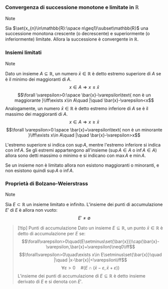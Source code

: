 ### Convergenza di successione monotone e limitate in $\mathbb{R}$
>[!note]
>Sia $\set{x_{n}\in\mathbb{R}:\space n\geq1}\subset\mathbb{R}$ una successione monotona crescente (o decrescente) e superiormente (o inferiormente) limitate. Allora la successione è convergente in $\mathbb{R}$.

### Insiemi limitati
>[!note]
>Dato un insieme $A\subseteq\mathbb{R}$, un numero $\bar{x}\in\mathbb{R}$ è detto estremo superiore di $A$ se è il minimo dei maggioranti di $A$.
>$$x\in A\Longrightarrow x\leq \bar x$$$$\forall \varepsilon>0:\space \bar{x}-\varepsilon\text{ non è un maggiorante }\iff\exists x\in A\quad |\quad \bar{x}-\varepsilon<x$$
>Analogamente, un numero $\bar{x}\in\mathbb{R}$ è detto estremo inferiore di $A$ se è il massimo dei maggioranti di $A$.
>$$x\in A\Longrightarrow x\geq \bar x$$$$\forall \varepsilon>0:\space \bar{x}+\varepsilon\text{ non è un minorante }\iff\exists x\in A\quad |\quad \bar{x}-\varepsilon>x$$
>
>L'estremo superiore si indica con $\sup A$, mentre l'estremo inferiore si indica con $\inf A$.
>Se gli estremi appartengono all'insieme ($\sup A\in A$ o $\inf A\in A$) allora sono detti massimo o minimo e si indicano con $\max A$ e $\min A$.

Se un insieme non è limitato allora non esistono maggioranti o minoranti, e non esistono quindi $\sup A$ o $\inf A$.

### Proprietà di Bolzano-Weierstrass
>[!note]
>Sia $E\subset\mathbb{R}$ un insieme limitato e infinito. L'insieme dei punti di accumulazione $E'$ di $E$ è allora non vuoto: $$E'\neq\emptyset$$

>[!tip] Punti di accumulazione
>Dato un insieme $E\subseteq\mathbb{R}$, un punto $\bar{x}\in\mathbb{R}$ è detto di accumulazione per $E$ se: $$\forall\varepsilon>0\quad(E\setminus\set{\bar{x}})\cap(\bar{x}-\varepsilon,\bar{x}+\varepsilon)\neq0\iff$$$$\forall\varepsilon>0\quad\exists x\in E\setminus\set{\bar{x}}\quad |\quad |x-\bar{x}|<\varepsilon\iff$$$$\forall\varepsilon>0\quad \#(E\cap(\bar{x}-\varepsilon,\bar{x}+\varepsilon))$$
>L'insieme dei punti di accumulazione di $E\subseteq\mathbb{R}$ è detto insieme derivato di $E$ e si denota con $E'$.

